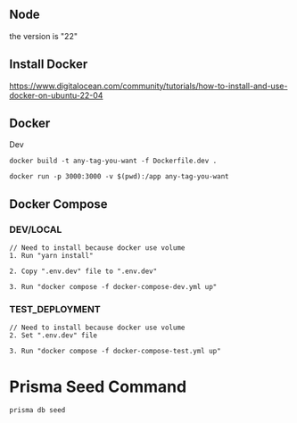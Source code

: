 ## Node
the version is "22"

## Install Docker

https://www.digitalocean.com/community/tutorials/how-to-install-and-use-docker-on-ubuntu-22-04

## Docker<a id="docker"></a>
Dev
```
docker build -t any-tag-you-want -f Dockerfile.dev . 

docker run -p 3000:3000 -v $(pwd):/app any-tag-you-want
```

## Docker Compose<a id="docker-compose"></a>
### DEV/LOCAL
```
// Need to install because docker use volume
1. Run "yarn install"

2. Copy ".env.dev" file to ".env.dev"

3. Run "docker compose -f docker-compose-dev.yml up"
```

### TEST_DEPLOYMENT
```
// Need to install because docker use volume
2. Set ".env.dev" file

3. Run "docker compose -f docker-compose-test.yml up"
```

# Prisma Seed Command

`prisma db seed`
